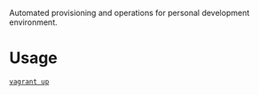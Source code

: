 Automated provisioning and operations for personal development
environment.

# Usage

[`vagrant up`](http://vagrantup.com])
